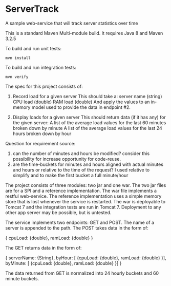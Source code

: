 # ServerTrack
A sample web-service that will track server statistics over time

This is a standard Maven Multi-module build. It requires Java 8 and Maven 3.2.5

To build and run unit tests:

```
mvn install
```

To build and run integration tests:

```
mvn verify
```
The spec for this project consists of:

 1. Record load for a given server
 This should take a:
    server name (string)
    CPU load (double)
    RAM load (double)
 And apply the values to an in-memory model used to provide the data in endpoint #2.

 2. Display loads for a given server
 This should return data (if it has any) for the given server:
    A list of the average load values for the last 60 minutes broken down by minute
    A list of the average load values for the last 24 hours broken down by hour

Question for requirement source:
 1. can the number of minutes and hours be modified? consider this possibility for increase opportunity for code-reuse.
 2. are the time-buckets for minutes and hours aligned with actual minutes and hours or relative to the time of the request? I used relative to simplify and to make the first bucket a full minute/hour

The project consists of three modules: two jar and one war. The two jar files are for a SPI and a reference implementation. The war file implements a restful web-service. The reference implementation uses a simple memory store that is lost whenever the service is restarted. The war is deployable to Tomcat 7 and the integration tests are run in Tomcat 7. Deployment to any other app server may be possible, but is untested.

The service implements two endpoints: GET and POST. The name of a server is appended to the path. The POST takes data in the form of:

{
  cpuLoad: {double},
  ramLoad: {double}
}

The GET returns data in the form of:

{
  serverName: {String},
  byHour: [ {cpuLoad: {double}, ramLoad: {double} }],
  byMinute: [ {cpuLoad: {double}, ramLoad: {double} }]
}

The data returned from GET is normalized into 24 hourly buckets and 60 minute buckets.
